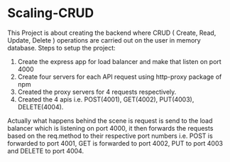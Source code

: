 # Scaling-CRUD
This Project is about creating the backend where CRUD ( Create, Read, Update, Delete ) operations are carried out on the user in memory database.
Steps to setup the project:
1) Create the express app for load balancer and make that listen on port 4000
2) Create four servers for each API request using http-proxy package of npm 
3) Created the proxy servers for 4 requests respectively.
4) Created the 4 apis i.e. POST(4001), GET(4002), PUT(4003), DELETE(4004).

Actually what happens behind the scene is request is send to the load balancer which is listening on port 4000,
it then forwards the requests based on the req.method to their respective port numbers i.e. POST is forwarded to port 4001, GET is forwarded
to port 4002, PUT to port 4003 and DELETE to port 4004.
